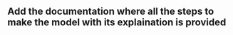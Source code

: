 ## Add the documentation where all the steps to make the model with its explaination is provided

  
